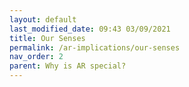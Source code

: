 ```yaml
---
layout: default
last_modified_date: 09:43 03/09/2021
title: Our Senses
permalink: /ar-implications/our-senses
nav_order: 2
parent: Why is AR special?
---
```


